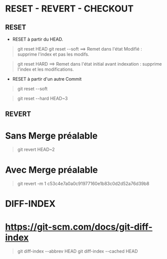 RESET - REVERT - CHECKOUT
=========================

## RESET


* RESET à partir du HEAD.
> git reset HEAD
> git reset --soft
==> Remet dans l'état Modifié : supprime l'index et pas les modifs.

> git reset HARD
==> Remet dans l'état initial avant indexation : supprime l'index et les modifications.

* RESET à partir d'un autre Commit
> git reset --soft

> git reset --hard HEAD~3

## REVERT

# Sans Merge préalable
> git revert HEAD~2

# Avec Merge préalable
> git revert -m 1 c53c4e7a0a0c91977160e1b83c0d2d52a76d39b8



# DIFF-INDEX
##
# https://git-scm.com/docs/git-diff-index

> git diff-index --abbrev HEAD
> git diff-index --cached HEAD
